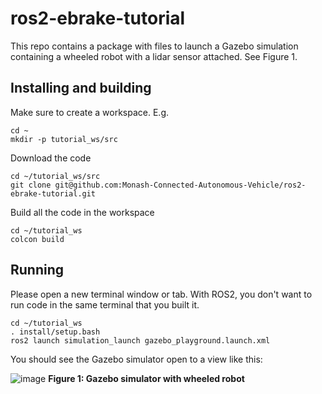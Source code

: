 # ros2-ebrake-tutorial

This repo contains a package with files to launch a Gazebo simulation containing a wheeled robot with a lidar sensor attached. See Figure 1.

## Installing and building
Make sure to create a workspace. E.g.
```
cd ~
mkdir -p tutorial_ws/src
```
Download the code

```
cd ~/tutorial_ws/src
git clone git@github.com:Monash-Connected-Autonomous-Vehicle/ros2-ebrake-tutorial.git
```

Build all the code in the workspace

```
cd ~/tutorial_ws
colcon build
```

## Running

Please open a new terminal window or tab. With ROS2, you don't want to run code in the same terminal that you built it.

```
cd ~/tutorial_ws
. install/setup.bash
ros2 launch simulation_launch gazebo_playground.launch.xml
```

You should see the Gazebo simulator open to a view like this:

![image](https://user-images.githubusercontent.com/7232997/224651017-a36d1cac-096e-4d8c-aabe-47a4e6fb09dc.png)
__Figure 1: Gazebo simulator with wheeled robot__
